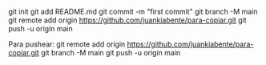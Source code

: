 
git init
git add README.md
git commit -m "first commit"
git branch -M main
git remote add origin https://github.com/juankiabente/para-copiar.git
git push -u origin main

Para pushear:
git remote add origin https://github.com/juankiabente/para-copiar.git
git branch -M main
git push -u origin main
